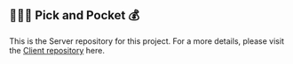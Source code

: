 ## 👩🏻‍💻 Pick and Pocket 💰

This is the Server repository for this project. For a more details, please visit the [Client repository](https://github.com/nazneen1022/Pick-and-Pocket-Client) here.
